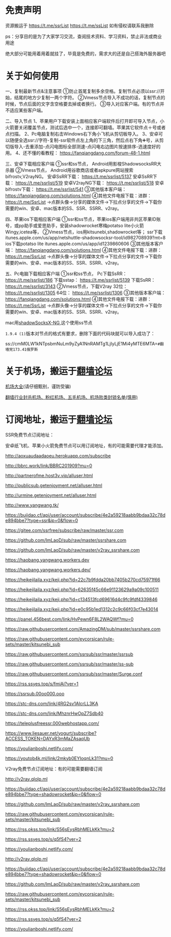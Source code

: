 # 免责声明

资源搬运于 https://t.me/ssrList https://t.me/ssList 如有侵权请联系我删除

ps：分享目的是为了大家学习交流，查阅技术资料、学习资料，禁止非法或商业用途

绝大部分可能用着用着就挂了，毕竟是免费的，需求大的还是自己搭海外服务器吧

# 关于如何使用
一、复制最新节点&注意事项
①防止首尾复制多余空格。复制节点必须以ssr://开始，结尾的地方少复制一两个字符。
②Vmess节点导入不成功的话，复制节点的时候，节点后面的文字含空格要去掉或者换行。
③导入对应客户端。有的节点并不适应某些客户端。

二、导入节点
1、苹果用户下载安装上面相应客户端软件后打开即可导入节点，小火箭要关闭覆盖节点，测试后选中一个，连接即可翻墙。苹果其它软件点＋号或者点扫描。
2、Pc电脑复制右击Windows右下角小飞机从剪切板导入。
3、安卓可以随便全选ssr://字符-复制-ssr软件点左上角的下三角，然后点右下角➕号，从剪切版导入-去重添加-点闪电图标全部测速-点闪电右边图片按速排序-选速度好的用。
4、还不懂的看教程： https://fanqiangdang.com/forum-48-1.html

三、安卓下载相应客户端
①ssr和ss节点， Android用影梭ShadowsocksRR大杀器
②Vmess节点， Android用谷歌商店或者apkpure网站搜索bifrostv,V2rayNG。
安卓SsRR下载： https://t.me/ssrlist/5137
安卓SsRR下载： https://t.me/ssrlist/519
安卓V2rayNG下载： https://t.me/ssrlist/518 
安卓bifrostv下载： https://t.me/ssrlist/541
③其他版本客户端： https://fanqiangdang.com/solutions.html 
④其他文件电报下载：进群： https://t.me/SsrList →点群头像→分享的媒体文件→下拉点分享的文件→下载你需要的win、安卓、mac版本的SS、SSR、SSRR、v2ray。

四、苹果ios下载相应客户端
①ssr和ss节点，苹果ios客户端用非共区苹果ID账号，或pp助手或爱思助手，安装shadowrocket寒梅potatso lite小火箭Wingy,icetea等，
②Vmess节点，ios用kitsunebi,shadowrocket等；
ssr下载 itunes.apple.com/us/app/netshuttle-shadowsocksr-tool/id982708939?mt=8
ios下载potatso lite itunes.apple.com/us/app/id1239860606
③其他版本客户端： https://fanqiangdang.com/solutions.html 
④其他文件电报下载：进群： https://t.me/SsrList →点群头像→分享的媒体文件→下拉点分享的文件→下载你需要的win、安卓、mac版本的SS、SSR、SSRR、v2ray。

五、Pc电脑下载相应客户端
①ssr和ss节点，
Pc下载SsRR： https://t.me/ssrlist/186
下载sstap： https://t.me/ssrlist/5139
下载SsRR： https://t.me/ssrlist/3143
②Vmess节点，下载V2ray
32位： https://t.me/ssrlist/1305
64位： https://t.me/ssrlist/1306
③其他版本客户端： https://fanqiangdang.com/solutions.html 
④其他文件电报下载：进群： https://t.me/SsrList →点群头像→分享的媒体文件→下拉点分享的文件→下载你需要的win、安卓、mac版本的SS、SSR、SSRR、v2ray。


mac用[shadowSocksX-NG](https://github.com/shadowsocks/ShadowsocksX-NG),这个使用ss节点

`1.9.4 (1)`版本对节点的格式有要求，删除下面的代码块就可以导入成功了：

ss://cmM0LW1kNTpsbmNuLm9yZyA1NnRAMTg1LjIyLjE1Mi4yMTE6MTA=`#翻墙党173.41俄罗斯`

# 关于机场，搬运于[翻墙论坛](www.fanqiangdang.com)
[机场大全](https://fanqiangdang.com/thread-112-1-1.html?_dsign=25a14ed0)(请仔细甄别，谨防受骗)

[翻墙行业封杀机场、粉红机场、五毛机场、机场败类封锁名单(慎用)](https://fanqiangdang.com/thread-1181-1-1.html?_dsign=636e354c)

# 订阅地址，搬运于[翻墙论坛](www.fanqiangdang.com)
SSR免费节点订阅地址：

安卓纸飞机、苹果小火箭免费节点可以用订阅地址，有的可能需要代理才能添加。

http://aoxuaudaadaoeu.herokuapp.com/subscribe

http://bbrc.work/link/BBRC201909?mu=0

http://partnerofme.host3v.vip/alluser.html

http://publicsub.getenjoyment.net/alluser.html

http://urmine.getenjoyment.net/alluser.html

http://www.yangwang.tk/


https://bujidao.cf/api/user/account/subscribe/4e2a59218aabb9bdaa32c78de894bbe7?type=ssr&ip=0&flow=0


https://gitee.com/ssrfree/subscribe/raw/master/ssr.com

https://github.com/ImLaoD/sub/raw/master/ssrshare.com

https://github.com/ImLaoD/sub/raw/master/v2ray_ssrshare.com

https://haobang.yangwang.workers.dev

https://haobang.yangwang.workers.dev/

https://heikejilaila.xyz/keji.php?id=22c7b9fdda20bb7405b270cd75971f66

https://heikejilaila.xyz/keji.php?id=62635f45c66e91123629a9a09c100511

https://heikejilaila.xyz/keji.php?id=c134513fcd69616d4c9fc9fdf4339846

https://heikejilaila.xyz/keji.php?id=e0c95b1ed1312c2c9c66f03cf7e43014

https://panel.456best.com/link/HvPewn6F8L2WAQWf?mu=0

https://raw.githubusercontent.com/AmazingDM/sub/master/ssrshare.com

https://raw.githubusercontent.com/eycorsican/rule-sets/master/kitsunebi_sub

https://raw.githubusercontent.com/ssrsub/ssr/master/ssrsub

https://raw.githubusercontent.com/ssrsub/ssr/master/ss-sub

https://raw.githubusercontent.com/ssrsub/ssr/master/Surge.conf

https://rss.ssyes.top/s/fmiAi?ver=1

https://ssrsub.00oo000.ooo

https://stc-dns.com/link/4RG2sv1AlcrLL3KA

https://stc-dns.com/link/MhznrHwOpZ7Sdb40

https://teleplusfreessr.000webhostapp.com/

https://www.liesauer.net/yogurt/subscribe?ACCESS_TOKEN=DAYxR3mMaZAsaqUb

https://youlianboshi.netlify.com/

https://youtob4k.ml/link/2mkyb0EYIoqnLk31?mu=0

V2ray免费节点订阅地址：有的可能需要翻墙订阅

http://v2ray.qlolp.ml

https://bujidao.cf/api/user/account/subscribe/4e2a59218aabb9bdaa32c78de894bbe7?type=shadowrocket&ip=0&flow=0

https://github.com/ImLaoD/sub/raw/master/v2ray_ssrshare.com

https://raw.githubusercontent.com/eycorsican/rule-sets/master/kitsunebi_sub

https://rss.okss.top/link/S56sEysRbhMELkKk?mu=2

https://rss.ssyes.top/s/q5fS4?ver=2

https://youlianboshi.netlify.com/

http://v2ray.qlolp.ml

https://bujidao.cf/api/user/account/subscribe/4e2a59218aabb9bdaa32c78de894bbe7?type=shadowrocket&ip=0&flow=0

https://github.com/ImLaoD/sub/raw/master/v2ray_ssrshare.com

https://raw.githubusercontent.com/eycorsican/rule-sets/master/kitsunebi_sub

https://rss.okss.top/link/S56sEysRbhMELkKk?mu=2

https://rss.ssyes.top/s/q5fS4?ver=2

https://youlianboshi.netlify.com/

